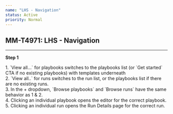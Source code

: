 ```yaml
---
name: "LHS - Navigation"
status: Active
priority: Normal
---
```


## MM-T4971: LHS - Navigation

---

**Step 1**

1\. \`View all...\` for playbooks switches to the playbooks list (or \`Get started\` CTA if no existing playbooks) with templates underneath\
2\. \`View all..\` for runs switches to the run list, or the playbooks list if there are no existing runs.\
3\. In the + dropdown, \`Browse playbooks\` and \`Browse runs\` have the same behavior as 1 & 2.\
4\. Clicking an individual playbook opens the editor for the correct playbook.\
5\. Clicking an individual run opens the Run Details page for the correct run.
